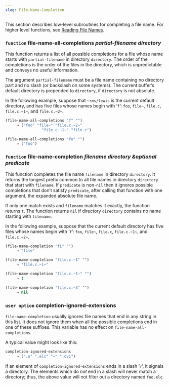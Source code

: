 ```yaml
---
slug: File-Name-Completion
---
```


This section describes low-level subroutines for completing a file name. For higher level functions, see [Reading File Names](Reading-File-Names).

### <span className="tag function">`function`</span> **file-name-all-completions** *partial-filename directory*

This function returns a list of all possible completions for a file whose name starts with `partial-filename` in directory `directory`. The order of the completions is the order of the files in the directory, which is unpredictable and conveys no useful information.

The argument `partial-filename` must be a file name containing no directory part and no slash (or backslash on some systems). The current buffer’s default directory is prepended to `directory`, if `directory` is not absolute.

In the following example, suppose that `~rms/lewis` is the current default directory, and has five files whose names begin with ‘`f`’: `foo`, `file~`, `file.c`, `file.c.~1~`, and `file.c.~2~`.

```lisp
(file-name-all-completions "f" "")
     ⇒ ("foo" "file~" "file.c.~2~"
                "file.c.~1~" "file.c")
```



```lisp
(file-name-all-completions "fo" "")
     ⇒ ("foo")
```

### <span className="tag function">`function`</span> **file-name-completion** *filename directory \&optional predicate*

This function completes the file name `filename` in directory `directory`. It returns the longest prefix common to all file names in directory `directory` that start with `filename`. If `predicate` is non-`nil` then it ignores possible completions that don’t satisfy `predicate`, after calling that function with one argument, the expanded absolute file name.

If only one match exists and `filename` matches it exactly, the function returns `t`. The function returns `nil` if directory `directory` contains no name starting with `filename`.

In the following example, suppose that the current default directory has five files whose names begin with ‘`f`’: `foo`, `file~`, `file.c`, `file.c.~1~`, and `file.c.~2~`.

```lisp
(file-name-completion "fi" "")
     ⇒ "file"
```



```lisp
(file-name-completion "file.c.~1" "")
     ⇒ "file.c.~1~"
```



```lisp
(file-name-completion "file.c.~1~" "")
     ⇒ t
```



```lisp
(file-name-completion "file.c.~3" "")
     ⇒ nil
```

### <span className="tag useroption">`user option`</span> **completion-ignored-extensions**

`file-name-completion` usually ignores file names that end in any string in this list. It does not ignore them when all the possible completions end in one of these suffixes. This variable has no effect on `file-name-all-completions`.

A typical value might look like this:

```lisp
completion-ignored-extensions
     ⇒ (".o" ".elc" "~" ".dvi")
```

If an element of `completion-ignored-extensions` ends in a slash ‘`/`’, it signals a directory. The elements which do *not* end in a slash will never match a directory; thus, the above value will not filter out a directory named `foo.elc`.
